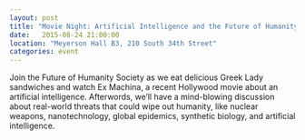 ```yaml
---
layout: post
title: "Movie Night: Artificial Intelligence and the Future of Humanity"
date:   2015-08-24 21:00:00
location: "Meyerson Hall B3, 210 South 34th Street"
categories: event
---
```

Join the Future of Humanity Society as we eat delicious Greek Lady sandwiches and watch Ex Machina, a recent Hollywood movie about an artificial intelligence. 
Afterwords, we’ll have a mind-blowing discussion about real-world threats that could wipe out humanity, like nuclear weapons, nanotechnology, global epidemics, synthetic biology, and artificial intelligence.
